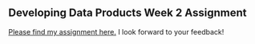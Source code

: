 ## Developing Data Products Week 2 Assignment
[Please find my assignment here.](https://hariravichandran.github.io/silver-bassoon/) I look forward to your feedback!
